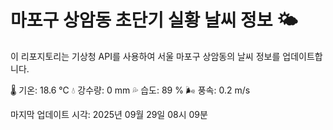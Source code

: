 
# 마포구 상암동 초단기 실황 날씨 정보 🌤️

이 리포지토리는 기상청 API를 사용하여 서울 마포구 상암동의 날씨 정보를 업데이트합니다. 

🌡️ 기온: 18.6 ℃
💧 강수량: 0 mm
💦 습도: 89 %
🌬️ 풍속: 0.2 m/s

마지막 업데이트 시각: 2025년 09월 29일 08시 09분    
